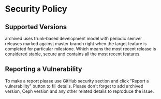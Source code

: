 # Security Policy

## Supported Versions

archived uses trunk-based development model with periodic semver releases marked
against master branch right when the target feature is completed for particular
milestone. Which means the most recent release is considered stable, secure and
contains all the most recent features.

## Reporting a Vulnerability

To make a report please use GitHub security section and click "Report a vulnerability"
button to fill details. Please don't forget to add archived version, Ceph version
and any other related details to reproduce the issue.
